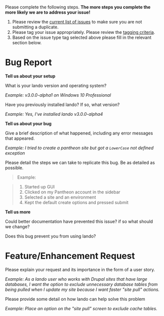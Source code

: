 Please complete the following steps. **The more steps you complete the more
likely we are to address your issue!**

1. Please review the [current list of issues](https://github.com/kalabox/lando/issues) to make sure you are not submitting a duplicate.
2. Please tag your issue appropriately. Please review the [tagging criteria](https://github.com/kalabox/lando/blob/HEAD/CONTRIBUTING.md).
3. Based on the issue type tag selected above please fill in the relevant section below.

Bug Report
==========

**Tell us about your setup**

What is your lando version and operating system?

*Example: v3.0.0-alpha1 on Windows 10 Professional*

Have you previously installed lando? If so, what version?

*Example: Yes, I've installed lando v3.0.0-alpha4*

**Tell us about your bug**

Give a brief description of what happened, including any error messages that appeared.

*Example: I tried to create a pantheon site but got a `LowerCase` not defined exception*

Please detail the steps we can take to replicate this bug. Be as detailed as possible.

> Example:

> 1. Started up GUI
> 2. Clicked on my Pantheon account in the sidebar
> 3. Selected a site and an environment
> 4. Kept the default create options and pressed submit

**Tell us more**

Could better documentation have prevented this issue? if so what should we change?


Does this bug prevent you from using lando?


Feature/Enhancement Request
===========================

Please explain your request and its importance in the form of a user story.

*Example: As a lando user who works with Drupal sites that have large databases, I want the option to exclude unnecessary database tables from being pulled when I update my site because I want faster "site pull" actions.*

Please provide some detail on how lando can help solve this problem

*Example: Place an option on the "site pull" screen to exclude cache tables.*
